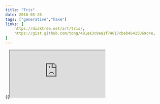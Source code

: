 ```yaml
---
title: "Tris"
date: 2016-05-26
tags: ["generative","haxe"]
links: [
	https://disktree.net/art/tris/,
	https://gist.github.com/tong/481ea3c9aa1f74017cbeb46415069c4e,
]
---
```

{{<iframe src="https://disktree.net/art/tris/">}}

